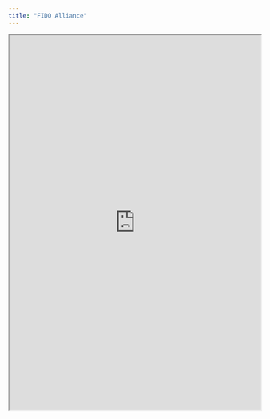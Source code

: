 ```yaml
---
title: "FIDO Alliance"
---
```



<iframe height="750" width="100%" src="https://ewelton.github.io/ktest/wiki.html#FIDO%20Alliance"></iframe>
